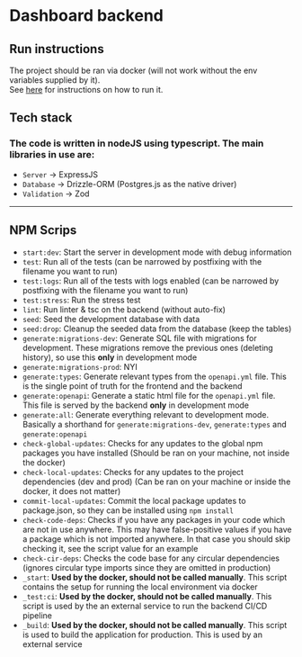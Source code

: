 # Dashboard backend

## Run instructions

The project should be ran via docker (will not work without the env variables
supplied by it).  
See [here](../README.md) for instructions on how to run it.

## Tech stack

### The code is written in nodeJS using typescript. The main libraries in use are:

- `Server` -> ExpressJS
- `Database` -> Drizzle-ORM (Postgres.js as the native driver)
- `Validation` -> Zod

---

## NPM Scrips

- `start:dev`: Start the server in development mode with debug information
- `test`: Run all of the tests (can be narrowed by postfixing with the filename
  you want to run)
- `test:logs`: Run all of the tests with logs enabled (can be narrowed by
  postfixing with the filename you want to run)
- `test:stress`: Run the stress test
- `lint`: Run linter & tsc on the backend (without auto-fix)
- `seed`: Seed the development database with data
- `seed:drop`: Cleanup the seeded data from the database (keep the tables)
- `generate:migrations-dev`: Generate SQL file with migrations for development.
  These migrations remove the previous ones (deleting history), so use this
  **only** in development mode
- `generate:migrations-prod`: NYI
- `generate:types`: Generate relevant types from the `openapi.yml` file. This is
  the single point of truth for the frontend and the backend
- `generate:openapi`: Generate a static html file for the `openapi.yml` file.
  This file is served by the backend **only** in development mode
- `generate:all`: Generate everything relevant to development mode. Basically a
  shorthand for `generate:migrations-dev`, `generate:types` and `generate:openapi`
- `check-global-updates`: Checks for any updates to the global npm packages you
  have installed (Should be ran on your machine, not inside the docker)
- `check-local-updates`: Checks for any updates to the project dependencies
  (dev and prod) (Can be ran on your machine or inside the docker, it does not
  matter)
- `commit-local-updates`: Commit the local package updates to package.json, so
  they can be installed using `npm install`
- `check-code-deps`: Checks if you have any packages in your code which are not
  in use anywhere. This may have false-positive values if you have a package
  which is not imported anywhere. In that case you should skip checking it,
  see the script value for an example
- `check-cir-deps`: Checks the code base for any circular dependencies (ignores
  circular type imports since they are omitted in production)
- `_start`: **Used by the docker, should not be called manually**. This script
  contains the setup for running the local environment via docker
- `_test:ci`: **Used by the docker, should not be called manually**. This script
  is used by the an external service to run the backend CI/CD pipeline
- `_build`: **Used by the docker, should not be called manually**. This script
  is used to build the application for production. This is used by an external
  service
